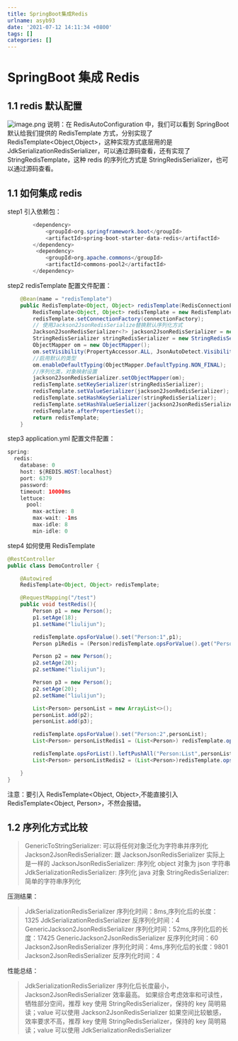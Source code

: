 ```yaml
---
title: SpringBoot集成Redis
urlname: asyb93
date: '2021-07-12 14:11:34 +0800'
tags: []
categories: []
---
```


# SpringBoot 集成 Redis

## 1.1 redis 默认配置

![image.png](https://cdn.nlark.com/yuque/0/2020/png/635741/1596533365941-3c14c4ad-d4f3-44d6-968d-87711255a21f.png#height=514&id=X0BIs&margin=%5Bobject%20Object%5D&name=image.png&originHeight=514&originWidth=718&originalType=binary∶=1&size=38705&status=done&style=none&width=718)
说明：在 RedisAutoConfiguration 中，我们可以看到 SpringBoot 默认给我们提供的 RedisTemplate 方式，分别实现了 RedisTemplate<Object,Object>，这种实现方式底层用的是 JdkSerializationRedisSerializer，可以通过源码查看，还有实现了 StringRedisTemplate，这种 redis 的序列化方式是 StringRedisSerializer，也可以通过源码查看。

## 1.1 如何集成 redis

step1 引入依赖包：

```java
        <dependency>
            <groupId>org.springframework.boot</groupId>
            <artifactId>spring-boot-starter-data-redis</artifactId>
        </dependency>
         <dependency>
            <groupId>org.apache.commons</groupId>
            <artifactId>commons-pool2</artifactId>
        </dependency>
```

step2 redisTemplate 配置文件配置：

```java
    @Bean(name = "redisTemplate")
    public RedisTemplate<Object, Object> redisTemplate(RedisConnectionFactory connectionFactory,RedisProperties redisProperties) {
        RedisTemplate<Object, Object> redisTemplate = new RedisTemplate<>();
        redisTemplate.setConnectionFactory(connectionFactory);
        // 使用Jackson2JsonRedisSerialize替换默认序列化方式
        Jackson2JsonRedisSerializer<?> jackson2JsonRedisSerializer = new Jackson2JsonRedisSerializer<>(Object.class);
        StringRedisSerializer stringRedisSerializer = new StringRedisSerializer();
        ObjectMapper om = new ObjectMapper();
        om.setVisibility(PropertyAccessor.ALL, JsonAutoDetect.Visibility.ANY);
        //启用默认的类型
        om.enableDefaultTyping(ObjectMapper.DefaultTyping.NON_FINAL);
        //序列化类，对象映射设置
        jackson2JsonRedisSerializer.setObjectMapper(om);
        redisTemplate.setKeySerializer(stringRedisSerializer);
        redisTemplate.setValueSerializer(jackson2JsonRedisSerializer);
        redisTemplate.setHashKeySerializer(stringRedisSerializer);
        redisTemplate.setHashValueSerializer(jackson2JsonRedisSerializer);
        redisTemplate.afterPropertiesSet();
        return redisTemplate;
    }
```

step3 application.yml 配置文件配置：

```java
spring:
  redis:
    database: 0
    host: ${REDIS.HOST:localhost}
    port: 6379
    password:
    timeout: 10000ms
    lettuce:
      pool:
        max-active: 8
        max-wait: -1ms
        max-idle: 8
        min-idle: 0
```

step4 如何使用 RedisTemplate

```java
@RestController
public class DemoController {

    @Autowired
    RedisTemplate<Object, Object> redisTemplate;

    @RequestMapping("/test")
    public void testRedis(){
        Person p1 = new Person();
        p1.setAge(18);
        p1.setName("liulijun");

        redisTemplate.opsForValue().set("Person:1",p1);
        Person p1Redis = (Person)redisTemplate.opsForValue().get("Person:1");

        Person p2 = new Person();
        p2.setAge(20);
        p2.setName("liulijun");

        Person p3 = new Person();
        p2.setAge(20);
        p2.setName("liulijun");

        List<Person> personList = new ArrayList<>();
        personList.add(p2);
        personList.add(p3);

        redisTemplate.opsForValue().set("Person:2",personList);
        List<Person> personListRedis1 = (List<Person>) redisTemplate.opsForValue().get("Person:2");

        redisTemplate.opsForList().leftPushAll("Person:List",personList);
        List<Person> personListRedis2 = (List<Person>)redisTemplate.opsForList().rightPop("Person:List");

    }
}
```

注意：要引入 RedisTemplate<Object, Object>,不能直接引入 RedisTemplate<Object, Person>，不然会报错。

## 1.2 序列化方式比较

> GenericToStringSerializer: 可以将任何对象泛化为字符串并序列化
> Jackson2JsonRedisSerializer: 跟 JacksonJsonRedisSerializer 实际上是一样的
> JacksonJsonRedisSerializer: 序列化 object 对象为 json 字符串
> JdkSerializationRedisSerializer: 序列化 java 对象
> StringRedisSerializer: 简单的字符串序列化

压测结果：

> JdkSerializationRedisSerializer 序列化时间：8ms,序列化后的长度：1325
> JdkSerializationRedisSerializer 反序列化时间：4
> GenericJackson2JsonRedisSerializer 序列化时间：52ms,序列化后的长度：17425
> GenericJackson2JsonRedisSerializer 反序列化时间：60
> Jackson2JsonRedisSerializer 序列化时间：4ms,序列化后的长度：9801
> Jackson2JsonRedisSerializer 反序列化时间：4

性能总结：

> JdkSerializationRedisSerializer 序列化后长度最小，Jackson2JsonRedisSerializer 效率最高。
> 如果综合考虑效率和可读性，牺牲部分空间，推荐 key 使用 StringRedisSerializer，保持的 key 简明易读；value 可以使用 Jackson2JsonRedisSerializer
> 如果空间比较敏感，效率要求不高，推荐 key 使用 StringRedisSerializer，保持的 key 简明易读；value 可以使用 JdkSerializationRedisSerializer
